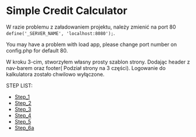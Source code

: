 # Simple Credit Calculator

W razie problemu z załadowaniem projektu, należy zmienić na port 80 <code>define('_SERVER_NAME', 'localhost:8080');</code>.

You may have a problem with load app, please change port number on config.php for default 80.

W kroku 3-cim, stworzyłem własny prosty szablon strony. Dodając header z nav-barem oraz footer( Podział strony na 3 części).
Logowanie do kalkulatora zostało chwilowo wyłączone.

STEP LIST:
* [Step_1](https://github.com/GandzioreQ/Simple-Credit-Calculator/tree/Step_1)
* [Step_2](https://github.com/GandzioreQ/Simple-Credit-Calculator/tree/Step_2)
* [Step_3](https://github.com/GandzioreQ/Simple-Credit-Calculator/tree/Step_3)
* [Step_4](https://github.com/GandzioreQ/Simple-Credit-Calculator/tree/Step_4)
* [Step_5](https://github.com/GandzioreQ/Simple-Credit-Calculator/tree/Step5)
* [Step_6a](https://github.com/GandzioreQ/Simple-Credit-Calculator/tree/Step_6a)
